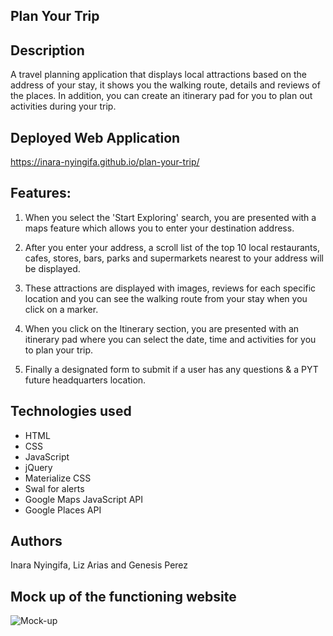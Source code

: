 ## Plan Your Trip

## Description

A travel planning application that displays local attractions based on the address of your stay, it shows you the walking route, details and reviews of the places. In addition, you can create an itinerary pad for you to plan out activities during your trip. 

## Deployed Web Application 

https://inara-nyingifa.github.io/plan-your-trip/

## Features:
1. When you select the 'Start Exploring' search, you are presented with a maps feature which allows you to enter your destination address.

2. After you enter your address, a scroll list of the top 10 local restaurants, cafes, stores, bars, parks and supermarkets nearest to your address will be displayed. 

3. These attractions are displayed with images, reviews for each specific location and you can see the walking route from your stay when you click on a marker.

4. When you click on the Itinerary section, you are presented with an itinerary pad where you can select the date, time and activities for you to plan your trip.

6. Finally a designated form to submit if a user has any questions & a PYT future headquarters location. 

## Technologies used
 * HTML
 * CSS 
 * JavaScript
 * jQuery
 * Materialize CSS
 * Swal for alerts
 * Google Maps JavaScript API
 * Google Places API

 ## Authors
Inara Nyingifa, Liz Arias and Genesis Perez 

## Mock up of the functioning website
![Mock-up](mockup.gif)
 
